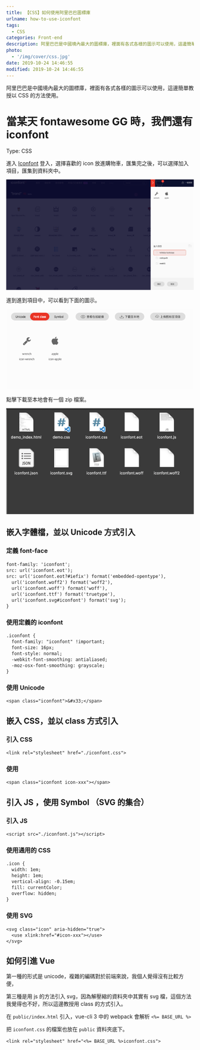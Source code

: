 ```yaml
---
title: 【CSS】如何使用阿里巴巴圖標庫
urlname: how-to-use-iconfont
tags:
  - CSS
categories: Front-end
description: 阿里巴巴是中國境內最大的圖標庫，裡面有各式各樣的圖示可以使用，這邊簡單教授以 CSS 的方法使用。
photo:
  - '/img/cover/css.jpg'
date: 2019-10-24 14:46:55
modified: 2019-10-24 14:46:55
---
```


阿里巴巴是中國境內最大的圖標庫，裡面有各式各樣的圖示可以使用，這邊簡單教授以 CSS 的方法使用。

<!--more-->

# 當某天 fontawesome GG 時，我們還有 iconfont

Type: CSS

進入 [Iconfont](https://www.iconfont.cn/collections/index) 登入，選擇喜歡的 icon 放進購物車，匯集完之後，可以選擇加入項目，匯集到資料夾中。

![](/img/css/iconfont/step01.png)

進到進到項目中，可以看到下面的圖示。

![](/img/css/iconfont/step02.png)

點擊下載至本地會有一個 zip 檔案。

![](/img/css/iconfont/step03.png)

## 嵌入字體檔，並以 Unicode 方式引入

### 定義 font-face

    font-family: 'iconfont';
    src: url('iconfont.eot');
    src: url('iconfont.eot?#iefix') format('embedded-opentype'),
      url('iconfont.woff2') format('woff2'),
      url('iconfont.woff') format('woff'),
      url('iconfont.ttf') format('truetype'),
      url('iconfont.svg#iconfont') format('svg');
    }

### 使用定義的 iconfont

    .iconfont {
      font-family: "iconfont" !important;
      font-size: 16px;
      font-style: normal;
      -webkit-font-smoothing: antialiased;
      -moz-osx-font-smoothing: grayscale;
    }

### 使用 Unicode

    <span class="iconfont">&#x33;</span>

## 嵌入 CSS，並以 class 方式引入

### 引入 CSS

    <link rel="stylesheet" href="./iconfont.css">

### 使用

    <span class="iconfont icon-xxx"></span>

## 引入 JS ，使用 Symbol （SVG 的集合）

### 引入 JS

    <script src="./iconfont.js"></script>

### 使用通用的 CSS

    .icon {
      width: 1em;
      height: 1em;
      vertical-align: -0.15em;
      fill: currentColor;
      overflow: hidden;
    }

### 使用 SVG

    <svg class="icon" aria-hidden="true">
      <use xlink:href="#icon-xxx"></use>
    </svg>

## 如何引進 Vue

第一種的形式是 unicode，複雜的編碼對於前端來說，我個人覺得沒有比較方便，

第三種是用 js 的方法引入 svg，因為解壓縮的資料夾中其實有 svg 檔，這個方法我覺得也不好，所以這邊教授用 class 的方式引入。

在 `public/index.html` 引入，vue-cli 3 中的 webpack 會解析 `<%= BASE_URL %>`

把 `iconfont.css` 的檔案也放在 `public` 資料夾底下。

    <link rel="stylesheet" href="<%= BASE_URL %>iconfont.css">
